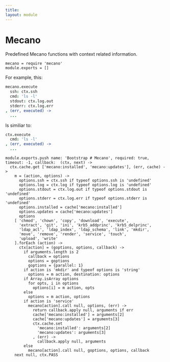 ```yaml
---
title: 
layout: module
---
```


# Mecano

Predefined Mecano functions with context related information.

    mecano = require 'mecano'
    module.exports = []

For example, this:

```coffee
mecano.execute
  ssh: ctx.ssh
  cmd: 'ls -l'
  stdout: ctx.log.out
  stderr: ctx.log.err
, (err, executed) ->
  ...
```

Is similiar to:

```coffee
ctx.execute
  cmd: 'ls -l'
, (err, executed) ->
  ...
```

    module.exports.push name: 'Bootstrap # Mecano', required: true, timeout: -1, callback:  (ctx, next) ->
      ctx.cache.get ['mecano:installed', 'mecano:updates'], (err, cache) ->
        m = (action, options) ->
          options.ssh = ctx.ssh if typeof options.ssh is 'undefined'
          options.log = ctx.log if typeof options.log is 'undefined'
          options.stdout = ctx.log.out if typeof options.stdout is 'undefined'
          options.stderr = ctx.log.err if typeof options.stderr is 'undefined'
          options.installed = cache['mecano:installed']
          options.updates = cache['mecano:updates']
          options
        [ 'chmod', 'chown', 'copy', 'download', 'execute', 
          'extract', 'git', 'ini', 'krb5_addprinc', 'krb5_delprinc', 
          'ldap_acl', 'ldap_index', 'ldap_schema', 'link', 'mkdir', 
          'move', 'remove', 'render', 'service', 'touch', 
          'upload', 'write'
        ].forEach (action) ->
          ctx[action] = (goptions, options, callback) ->
            if arguments.length is 2
              callback = options
              options = goptions
              goptions = {parallel: 1}
            if action is 'mkdir' and typeof options is 'string'
              options = m action, destination: options
            if Array.isArray options
              for opts, i in options
                options[i] = m action, opts
            else
              options = m action, options
            if action is 'service'
              mecano[action].call null, options, (err) ->
                return callback.apply null, arguments if err
                cache['mecano:installed'] = arguments[2] 
                cache['mecano:updates'] = arguments[3] 
                ctx.cache.set
                  'mecano:installed': arguments[2] 
                  'mecano:updates': arguments[3]
                , (err) ->
                  callback.apply null, arguments
            else
              mecano[action].call null, goptions, options, callback
        next null, ctx.PASS






